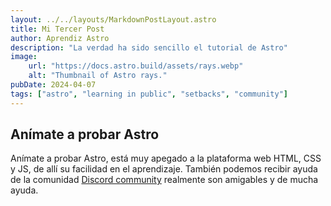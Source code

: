 ```yaml
---
layout: ../../layouts/MarkdownPostLayout.astro
title: Mi Tercer Post
author: Aprendiz Astro
description: "La verdad ha sido sencillo el tutorial de Astro"
image:
    url: "https://docs.astro.build/assets/rays.webp"
    alt: "Thumbnail of Astro rays."
pubDate: 2024-04-07
tags: ["astro", "learning in public", "setbacks", "community"]
---
```

## Anímate a probar Astro

Anímate a probar Astro, está muy apegado a la plataforma web HTML, CSS y JS, de allí su facilidad en el aprendizaje.  También podemos recibir ayuda de la comunidad [Discord community](https://astro.build/chat) realmente son amigables y de mucha ayuda.